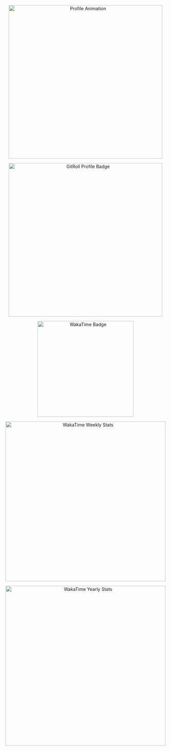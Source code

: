 <p align="center">
  <img src="https://i.giphy.com/media/v1.Y2lkPTc5MGI3NjExYjVrbHdzd2d5eTdxc3hqYXV6ZW9rZnF0c3cxYXB3NmozZWtrMzZ5OSZlcD12MV9pbnRlcm5hbF9naWZfYnlfaWQmY3Q9Zw/hwvxuIKLEayDS/giphy.gif" alt="Profile Animation" width="480"/>
</p>

<p align="center">
  <a href="https://gitroll.io/profile/uNYiwSaFZzxcGwnoRP6Lr1lmYk8P2" target="_blank">
    <img width=480 src="https://gitroll.io/api/badges/profiles/v1/uNYiwSaFZzxcGwnoRP6Lr1lmYk8P2?theme=nord" alt="GitRoll Profile Badge"/>
  </a>
</p>

<p align="center">
  <a href="https://wakatime.com/@@16cd4e87-40fa-4aa7-89f5-80525dbb3ecb">
    <img src="https://wakatime.com/share/@16cd4e87-40fa-4aa7-89f5-80525dbb3ecb/9a0c3e36-3377-486e-8b02-f4341882239f.svg.html" alt="WakaTime Badge" width="300"/>
  </a>
</p>

<p align="center">
  <a href="https://wakatime.com/@YOUR-WAKATIME-USERNAME">
    <img src="https://wakatime.com/share/@YOUR-WAKATIME-USERNAME/a00bcbf2-6d50-488d-a70e-e628d0defdf7.png" alt="WakaTime Weekly Stats" width="500"/>
  </a>
</p>

<p align="center">
  <a href="https://wakatime.com/@YOUR-WAKATIME-USERNAME">
    <img src="https://wakatime.com/share/@YOUR-WAKATIME-USERNAME/8785123b-9320-4117-9c99-689c22fd5c3b.svg" alt="WakaTime Yearly Stats" width="500"/>
  </a>
</p>

